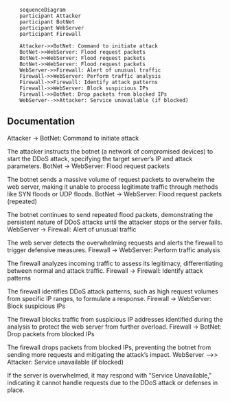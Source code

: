```mermaid
    sequenceDiagram
    participant Attacker
    participant BotNet
    participant WebServer
    participant Firewall

    Attacker->>BotNet: Command to initiate attack
    BotNet->>WebServer: Flood request packets
    BotNet->>WebServer: Flood request packets
    BotNet->>WebServer: Flood request packets
    WebServer->>Firewall: Alert of unusual traffic
    Firewall->>WebServer: Perform traffic analysis
    Firewall->>Firewall: Identify attack patterns
    Firewall->>WebServer: Block suspicious IPs
    Firewall->>BotNet: Drop packets from blocked IPs
    WebServer-->>Attacker: Service unavailable (if blocked)
```
## Documentation

Attacker -> BotNet: Command to initiate attack

The attacker instructs the botnet (a network of compromised devices) to start the DDoS attack, specifying the target server’s IP and attack parameters.
BotNet -> WebServer: Flood request packets

The botnet sends a massive volume of request packets to overwhelm the web server, making it unable to process legitimate traffic through methods like SYN floods or UDP floods.
BotNet -> WebServer: Flood request packets (repeated)

The botnet continues to send repeated flood packets, demonstrating the persistent nature of DDoS attacks until the attacker stops or the server fails.
WebServer -> Firewall: Alert of unusual traffic

The web server detects the overwhelming requests and alerts the firewall to trigger defensive measures.
Firewall -> WebServer: Perform traffic analysis

The firewall analyzes incoming traffic to assess its legitimacy, differentiating between normal and attack traffic.
Firewall -> Firewall: Identify attack patterns

The firewall identifies DDoS attack patterns, such as high request volumes from specific IP ranges, to formulate a response.
Firewall -> WebServer: Block suspicious IPs

The firewall blocks traffic from suspicious IP addresses identified during the analysis to protect the web server from further overload.
Firewall -> BotNet: Drop packets from blocked IPs

The firewall drops packets from blocked IPs, preventing the botnet from sending more requests and mitigating the attack’s impact.
WebServer -->> Attacker: Service unavailable (if blocked)

If the server is overwhelmed, it may respond with "Service Unavailable," indicating it cannot handle requests due to the DDoS attack or defenses in place.
